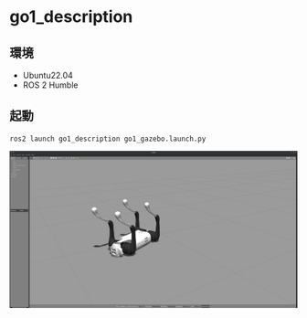 # go1_description
## 環境
- Ubuntu22.04
- ROS 2 Humble
## 起動
```bashrc
ros2 launch go1_description go1_gazebo.launch.py
```
![gazebo_image](/images/gazebo_image1.png)